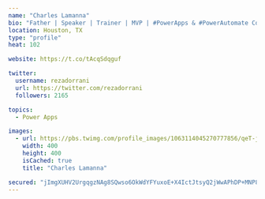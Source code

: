 ```yaml
---
name: "Charles Lamanna"
bio: "Father | Speaker | Trainer | MVP | #PowerApps & #PowerAutomate Community Super User | YouTuber Right-pointing triangle http://youtube.com/c/rezadorrani | Learn - Share - Clockwise rightwards and leftwards open circle arrows"
location: Houston, TX
type: "profile"
heat: 102

website: https://t.co/tAcqSdqguf

twitter:
  username: rezadorrani
  url: https://twitter.com/rezadorrani
  followers: 2165

topics:
  - Power Apps

images:
  - url: https://pbs.twimg.com/profile_images/1063114045270777856/qeT-jpWr_400x400.jpg
    width: 400
    height: 400
    isCached: true
    title: "Charles Lamanna"

secured: "jImgXUHV2UrgqgzNAg8SQwso6OkWdYFYuxoE+X4IctJtsyQ2jWwAPhDP+MNP8JdXXlWwIFxN4tXH3a9RDK+d+q2sb5W5UvyIGR99h7bGaT2v0vyDDg40kh5tvvDoXa1P9Zy0zt/mECnK9Sun4+Sl5xwp00eOvZsGuX3xdvbYuXKpBHiwX7MnpAAOMOC2vxCMkp6l10BsOjDKbRS/5RT9fPgrjGIiP7WwhYUWVMRaIdveQTQjSNltvoiwNMS5dtqjOYF97o4DCk6kn96bPT1dL+irtHJemdOCMDSLBzho/NG9YjmifNRozt57uay3ynQIXqhRUa34Sxgvb4GUPF7Dau8WBJ45jOuikdYcVUVacEUCD6imugZAvooojktHOL9NI76Ykjx5tdCMhh7nXUOspjeg9yn4wfp/z28PIZ4BrCU=;NmbZixcYM2BMlosWDm3DOg=="
---
```


